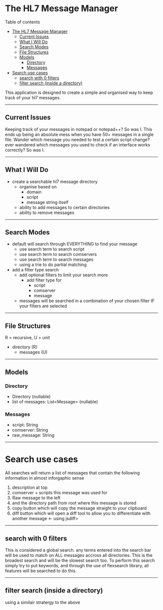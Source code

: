 # The HL7 Message Manager

Table of contents

- [The HL7 Message Manager](#the-hl7-message-manager)
  - [Current Issues](#current-issues)
  - [What I Will Do](#what-i-will-do)
  - [Search Modes](#search-modes)
  - [File Structures](#file-structures)
  - [Models](#models)
    - [Directory](#directory)
    - [Messages](#messages)
- [Search use cases](#search-use-cases)
  - [search with 0 filters](#search-with-0-filters)
  - [filter search (inside a directory)](#filter-search-inside-a-directory)

This application is designed to create a simple and organised way to keep track of your hl7 messages.

---

## Current Issues

Keeping track of your messages in notepad or notepad++? So was I. This ends up being an absolute mess when you have 50+ messages in a single file. Wander which message you needed to test a certain script change? ever wandered which messages you used to check if an interface works correctly? So was I.

---

## What I Will Do

- create a searchable hl7 message directory
  - organise based on
    - domain
    - script
    - message string itself
  - ability to add messages to certain directories
  - ability to remove messages

---

## Search Modes

- default will search through EVERYTHING to find your message
  - use search term to search script
  - use search term to search comservers
  - use search term to search messages
  - using a trie to do partial matching
- add a filter type search
  - add optional filters to limit your search more
    - add filter type for
      - script
      - comserver
      - message
  - messages will be searched in a combination of your chosen filter IF your filters are selected

---

## File Structures

R = recursive, U = unit

- directory (R)
  - messages (U)

---

## Models

### Directory

- Directory (nullable)
- list of messages: List\<Message\> (nullable)

### Messages

- script: String
- comserver: String
- raw_message: String


---

# Search use cases
All searches will return a list of messages that contain the following information in almost inforgaphic sense
  1. description at top
  2. comserver + scripts this message was used for
  3. Raw message to the left
  4. and the directory path from root where this message is stored
  5. copy button which will copy the message straight to your clipboard
  6. diff button which will open a diff tool to allow you to differentiate with another message <- using jsdiff>

---
## search with 0 filters
This is considered a global search. any terms entered into the search bar will be used to match on ALL messages accross all directories. This is the broadest search and will be the slowest search too.
To perform this search simply try to put keywords, and through the use of flexsearch library, all features will be searched to do this.

---

## filter search (inside a directory)
using a similair stratergy to the above 